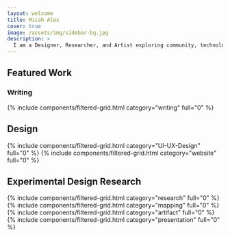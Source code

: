 ```yaml
---
layout: welcome
title: Micah Alex
cover: true
image: /assets/img/sidebar-bg.jpg
description: >
  I am a Designer, Researcher, and Artist exploring community, technology, archives, and alternative digital infrastructures.
---
```

## Featured Work

### Writing
{% include components/filtered-grid.html category="writing" full="0" %}

## Design
{% include components/filtered-grid.html category="UI-UX-Design" full="0" %}
{% include components/filtered-grid.html category="website" full="0" %}

## Experimental Design Research
{% include components/filtered-grid.html category="research" full="0" %}
{% include components/filtered-grid.html category="mapping" full="0" %}
{% include components/filtered-grid.html category="artifact" full="0" %}
{% include components/filtered-grid.html category="presentation" full="0" %}

